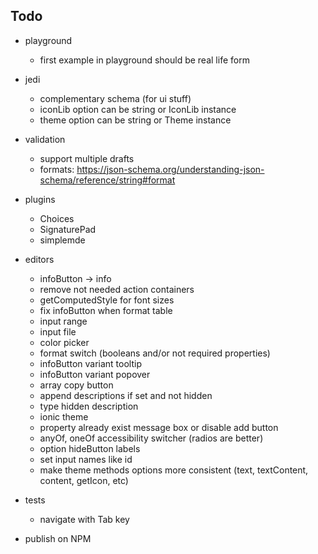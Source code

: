 ## Todo

- playground
  - first example in playground should be real life form

- jedi
  - complementary schema (for ui stuff)
  - iconLib option can be string or IconLib instance
  - theme option can be string or Theme instance

- validation
  - support multiple drafts
  - formats: https://json-schema.org/understanding-json-schema/reference/string#format

- plugins
  - Choices
  - SignaturePad
  - simplemde

- editors
  - infoButton -> info
  - remove not needed action containers
  - getComputedStyle for font sizes
  - fix infoButton when format table
  - input range
  - input file
  - color picker
  - format switch (booleans and/or not required properties)
  - infoButton variant tooltip
  - infoButton variant popover
  - array copy button
  - append descriptions if set and not hidden
  - type hidden description
  - ionic theme
  - property already exist message box or disable add button
  - anyOf, oneOf accessibility switcher (radios are better)
  - option hideButton labels
  - set input names like id
  - make theme methods options more consistent (text, textContent, content, getIcon, etc)

- tests
  - navigate with Tab key

- publish on NPM
